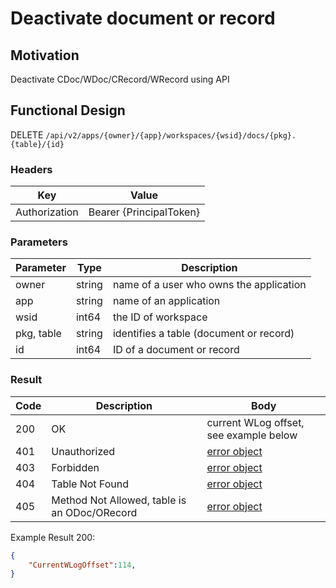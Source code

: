# Deactivate document or record

## Motivation
Deactivate CDoc/WDoc/CRecord/WRecord using API

## Functional Design
DELETE `/api/v2/apps/{owner}/{app}/workspaces/{wsid}/docs/{pkg}.{table}/{id}`

### Headers
| Key | Value |
| --- | --- |
| Authorization | Bearer {PrincipalToken} |

### Parameters
| Parameter | Type | Description |
| --- | --- | --- |
| owner | string | name of a user who owns the application |
| app | string | name of an application |
| wsid | int64 | the ID of workspace |
| pkg, table | string | identifies a table (document or record) |
| id | int64 | ID of a document or record |

### Result
| Code | Description | Body |
| --- | --- | --- |
| 200 | OK | current WLog offset, see example below |
| 401 | Unauthorized | [error object](errors.md) |
| 403 | Forbidden | [error object](errors.md) |
| 404 | Table Not Found | [error object](errors.md) |
| 405 | Method Not Allowed, table is an ODoc/ORecord | [error object](errors.md) |

Example Result 200:
```json
{
    "CurrentWLogOffset":114,
}
```
